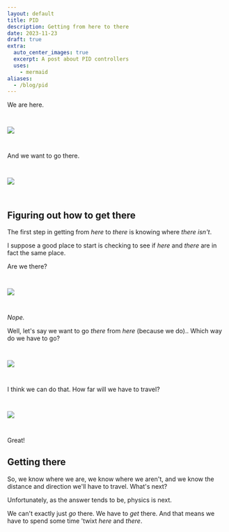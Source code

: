```yaml
---
layout: default
title: PID
description: Getting from here to there
date: 2023-11-23
draft: true
extra:
  auto_center_images: true
  excerpt: A post about PID controllers
  uses:
    - mermaid
aliases:
  - /blog/pid
---
```



We are here.

<img src="/assets/blog/pid/here.svg" style="margin: 2em auto;" />

And we want to go there.

<img src="/assets/blog/pid/here_there.svg" style="margin: 2em auto;" />

## Figuring out how to get there

The first step in getting from *here* to *there* is knowing where *there* *isn't*.

I suppose a good place to start is checking to see if *here* and *there* are in fact the same place.

Are we there?

<img src="/assets/blog/pid/are_we_there.svg" style="margin: 2em auto;" />

*Nope.*

Well, let's say we want to go *there* from *here* (because we do).. Which way do we have to go?

<img src="/assets/blog/pid/this_way.svg" style="margin: 2em auto;" />

I think we can do that. How far will we have to travel?

<img src="/assets/blog/pid/how_far.svg" style="margin: 2em auto;" />

Great!

## Getting there

So,  we know where we are, we know where we aren't, and we know the distance and direction we'll have to travel. What's next?

Unfortunately, as the answer tends to be, physics is next.

We can't exactly just *go* there. We have to *get* there. And that means we have to spend some time 'twixt *here* and *there*.
